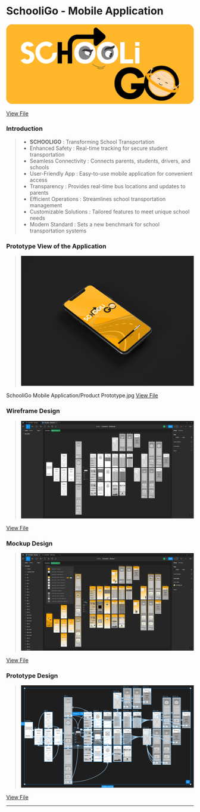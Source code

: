 # SchooliGo - Mobile Application
 
<img src="https://github.com/ShavinduDeveloper/SchooliGo-Mobile-Application/blob/main/SchooliGo%20Mobile%20Application/Resources/SchooliGo%20-%20%2301.png?raw=true">

<a href="https://github.com/ShavinduDeveloper/SchooliGo-Mobile-Application/blob/7c04d310d50b1774d1e2a5cdb6412e1158ec741e/SchooliGo%20Mobile%20Application/Resources/SchooliGo%20-%20%2301.png">View File</a>

### Introduction

> * **SCHOOLIGO** : Transforming School Transportation
> * Enhanced Safety : Real-time tracking for secure student transportation
> * Seamless Connectivity : Connects parents, students, drivers, and schools
> * User-Friendly App : Easy-to-use mobile application for convenient access
> * Transparency : Provides real-time bus locations and updates to parents
> * Efficient Operations : Streamlines school transportation management
> * Customizable Solutions : Tailored features to meet unique school needs
> * Modern Standard : Sets a new benchmark for school transportation systems

### Prototype View of the Application

> <img src="SchooliGo Mobile Application/Product Prototype.jpg">
SchooliGo Mobile Application/Product Prototype.jpg
<a href="https://github.com/ShavinduDeveloper/SchooliGo-Mobile-Application/blob/7c04d310d50b1774d1e2a5cdb6412e1158ec741e/SchooliGo%20Mobile%20Application/Resources/9425627_787%20copy.jpg">View File</a>

### Wireframe Design

> <img src="https://github.com/ShavinduDeveloper/SchooliGo-Mobile-Application/blob/main/SchooliGo%20Mobile%20Application/Project%20Files/Wireframe/Wireframe.png?raw=true">

<a href="https://github.com/ShavinduDeveloper/SchooliGo-Mobile-Application/tree/7c04d310d50b1774d1e2a5cdb6412e1158ec741e/SchooliGo%20Mobile%20Application/Project%20Files/Wireframe">View File</a>

### Mockup Design

> <img src="https://github.com/ShavinduDeveloper/SchooliGo-Mobile-Application/blob/main/SchooliGo%20Mobile%20Application/Project%20Files/Mockup/Mockup.png?raw=true">

<a href="https://github.com/ShavinduDeveloper/SchooliGo-Mobile-Application/tree/7c04d310d50b1774d1e2a5cdb6412e1158ec741e/SchooliGo%20Mobile%20Application/Project%20Files/Mockup">View File</a>

### Prototype Design

> <img src="https://github.com/ShavinduDeveloper/SchooliGo-Mobile-Application/blob/main/SchooliGo%20Mobile%20Application/Interface%20Outputs/Wireframe/Prototype.png?raw=true">

<a href="https://github.com/ShavinduDeveloper/SchooliGo-Mobile-Application/blob/7c04d310d50b1774d1e2a5cdb6412e1158ec741e/SchooliGo%20Mobile%20Application/Interface%20Outputs/Wireframe/Prototype.png">View File</a>

---